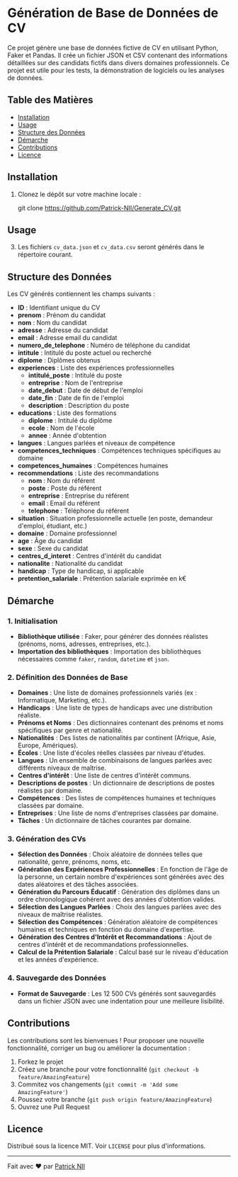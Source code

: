 # Génération de Base de Données de CV

Ce projet génère une base de données fictive de CV en utilisant Python, Faker et Pandas. Il crée un fichier JSON et CSV contenant des informations détaillées sur des candidats fictifs dans divers domaines professionnels. Ce projet est utile pour les tests, la démonstration de logiciels ou les analyses de données.

## Table des Matières

- [Installation](#installation)
- [Usage](#usage)
- [Structure des Données](#structure-des-données)
- [Démarche](#démarche)
- [Contributions](#contributions)
- [Licence](#licence)

## Installation

1. Clonez le dépôt sur votre machine locale :

    git clone https://github.com/Patrick-NII/Generate_CV.git
   
## Usage

3. Les fichiers `cv_data.json` et `cv_data.csv` seront générés dans le répertoire courant.

## Structure des Données

Les CV générés contiennent les champs suivants :

- **ID** : Identifiant unique du CV
- **prenom** : Prénom du candidat
- **nom** : Nom du candidat
- **adresse** : Adresse du candidat
- **email** : Adresse email du candidat
- **numero_de_telephone** : Numéro de téléphone du candidat
- **intitule** : Intitulé du poste actuel ou recherché
- **diplome** : Diplômes obtenus
- **experiences** : Liste des expériences professionnelles
  - **intitulé_poste** : Intitulé du poste
  - **entreprise** : Nom de l'entreprise
  - **date_debut** : Date de début de l'emploi
  - **date_fin** : Date de fin de l'emploi
  - **description** : Description du poste
- **educations** : Liste des formations
  - **diplome** : Intitulé du diplôme
  - **ecole** : Nom de l'école
  - **annee** : Année d'obtention
- **langues** : Langues parlées et niveaux de compétence
- **competences_techniques** : Compétences techniques spécifiques au domaine
- **competences_humaines** : Compétences humaines
- **recommendations** : Liste des recommandations
  - **nom** : Nom du référent
  - **poste** : Poste du référent
  - **entreprise** : Entreprise du référent
  - **email** : Email du référent
  - **telephone** : Téléphone du référent
- **situation** : Situation professionnelle actuelle (en poste, demandeur d'emploi, étudiant, etc.)
- **domaine** : Domaine professionnel
- **age** : Âge du candidat
- **sexe** : Sexe du candidat
- **centres_d_interet** : Centres d'intérêt du candidat
- **nationalite** : Nationalité du candidat
- **handicap** : Type de handicap, si applicable
- **pretention_salariale** : Prétention salariale exprimée en k€

## Démarche

### 1. Initialisation

- **Bibliothèque utilisée** : Faker, pour générer des données réalistes (prénoms, noms, adresses, entreprises, etc.).
- **Importation des bibliothèques** : Importation des bibliothèques nécessaires comme `faker`, `random`, `datetime` et `json`.

### 2. Définition des Données de Base

- **Domaines** : Une liste de domaines professionnels variés (ex : Informatique, Marketing, etc.).
- **Handicaps** : Une liste de types de handicaps avec une distribution réaliste.
- **Prénoms et Noms** : Des dictionnaires contenant des prénoms et noms spécifiques par genre et nationalité.
- **Nationalités** : Des listes de nationalités par continent (Afrique, Asie, Europe, Amériques).
- **Écoles** : Une liste d'écoles réelles classées par niveau d'études.
- **Langues** : Un ensemble de combinaisons de langues parlées avec différents niveaux de maîtrise.
- **Centres d'intérêt** : Une liste de centres d'intérêt communs.
- **Descriptions de postes** : Un dictionnaire de descriptions de postes réalistes par domaine.
- **Compétences** : Des listes de compétences humaines et techniques classées par domaine.
- **Entreprises** : Une liste de noms d'entreprises classées par domaine.
- **Tâches** : Un dictionnaire de tâches courantes par domaine.

### 3. Génération des CVs

- **Sélection des Données** : Choix aléatoire de données telles que nationalité, genre, prénoms, noms, etc.
- **Génération des Expériences Professionnelles** : En fonction de l'âge de la personne, un certain nombre d'expériences sont générées avec des dates aléatoires et des tâches associées.
- **Génération du Parcours Éducatif** : Génération des diplômes dans un ordre chronologique cohérent avec des années d'obtention valides.
- **Sélection des Langues Parlées** : Choix des langues parlées avec des niveaux de maîtrise réalistes.
- **Sélection des Compétences** : Génération aléatoire de compétences humaines et techniques en fonction du domaine d'expertise.
- **Génération des Centres d'Intérêt et Recommandations** : Ajout de centres d'intérêt et de recommandations professionnelles.
- **Calcul de la Prétention Salariale** : Calcul basé sur le niveau d'éducation et les années d'expérience.

### 4. Sauvegarde des Données

- **Format de Sauvegarde** : Les 12 500 CVs générés sont sauvegardés dans un fichier JSON avec une indentation pour une meilleure lisibilité.

## Contributions

Les contributions sont les bienvenues ! Pour proposer une nouvelle fonctionnalité, corriger un bug ou améliorer la documentation :

1. Forkez le projet
2. Créez une branche pour votre fonctionnalité (`git checkout -b feature/AmazingFeature`)
3. Commitez vos changements (`git commit -m 'Add some AmazingFeature'`)
4. Poussez votre branche (`git push origin feature/AmazingFeature`)
5. Ouvrez une Pull Request

## Licence

Distribué sous la licence MIT. Voir `LICENSE` pour plus d'informations.

---

Fait avec ❤️ par [Patrick NII](https://github.com/Patrick-NII)
